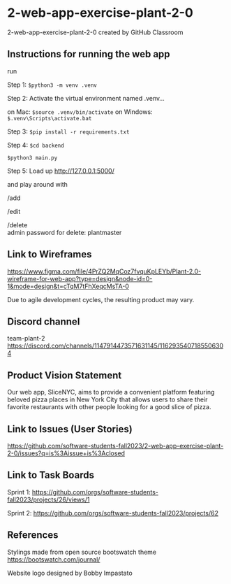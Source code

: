# 2-web-app-exercise-plant-2-0
2-web-app-exercise-plant-2-0 created by GitHub Classroom

## Instructions for running the web app
run

Step 1:
`$python3 -m venv .venv`

Step 2:
Activate the virtual environment named .venv…

on Mac:
`$source .venv/bin/activate`
on Windows:
`$.venv\Scripts\activate.bat`

Step 3:
`$pip install -r requirements.txt`

Step 4:
`$cd backend`  

`$python3 main.py`

Step 5:
Load up 
http://127.0.0.1:5000/

and play around with   

/add  

/edit  

/delete  
admin password for delete: plantmaster

## Link to Wireframes
https://www.figma.com/file/4PrZQ2MqCoz7fvquKpLEYb/Plant-2.0-wireframe-for-web-app?type=design&node-id=0-1&mode=design&t=cTqM7tFhXeqcMsTA-0  

Due to agile development cycles, the resulting product may vary.

## Discord channel
team-plant-2
https://discord.com/channels/1147914473571631145/1162935407185506304

## Product Vision Statement
Our web app, SliceNYC, aims to provide a convenient platform featuring beloved pizza places in New York City that allows users to share their favorite restaurants with other people looking for a good slice of pizza. 

## Link to Issues (User Stories)
https://github.com/software-students-fall2023/2-web-app-exercise-plant-2-0/issues?q=is%3Aissue+is%3Aclosed

## Link to Task Boards
Sprint 1: https://github.com/orgs/software-students-fall2023/projects/26/views/1  

Sprint 2: https://github.com/orgs/software-students-fall2023/projects/62  


## References
Stylings made from open source bootswatch theme https://bootswatch.com/journal/  

Website logo designed by Bobby Impastato